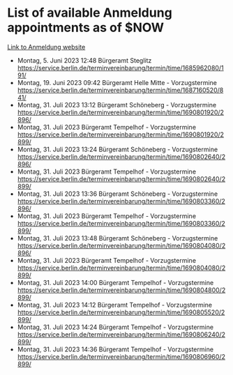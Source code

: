 # List of available Anmeldung appointments as of $NOW
[Link to Anmeldung website](https://service.berlin.de/terminvereinbarung/termin/tag.php?termin=1&anliegen[]=120686&dienstleisterlist=122210,122217,327316,122219,327312,122227,327314,122231,327346,122243,327348,122254,122252,329742,122260,329745,122262,329748,122271,327278,122273,327274,122277,327276,330436,122280,327294,122282,327290,122284,327292,122291,327270,122285,327266,122286,327264,122296,327268,150230,329760,122297,327286,122294,327284,122312,329763,122314,329775,122304,327330,122311,327334,122309,327332,317869,122281,327352,122279,329772,122283,122276,327324,122274,327326,122267,329766,122246,327318,122251,327320,122257,327322,122208,327298,122226,327300&herkunft=http%3A%2F%2Fservice.berlin.de%2Fdienstleistung%2F120686%2F)
- Montag, 5. Juni 2023 12:48 Bürgeramt Steglitz https://service.berlin.de/terminvereinbarung/termin/time/1685962080/191/
- Montag, 19. Juni 2023 09:42 Bürgeramt Helle Mitte - Vorzugstermine https://service.berlin.de/terminvereinbarung/termin/time/1687160520/841/
- Montag, 31. Juli 2023 13:12 Bürgeramt Schöneberg - Vorzugstermine https://service.berlin.de/terminvereinbarung/termin/time/1690801920/2896/
- Montag, 31. Juli 2023  Bürgeramt Tempelhof - Vorzugstermine https://service.berlin.de/terminvereinbarung/termin/time/1690801920/2899/
- Montag, 31. Juli 2023 13:24 Bürgeramt Schöneberg - Vorzugstermine https://service.berlin.de/terminvereinbarung/termin/time/1690802640/2896/
- Montag, 31. Juli 2023  Bürgeramt Tempelhof - Vorzugstermine https://service.berlin.de/terminvereinbarung/termin/time/1690802640/2899/
- Montag, 31. Juli 2023 13:36 Bürgeramt Schöneberg - Vorzugstermine https://service.berlin.de/terminvereinbarung/termin/time/1690803360/2896/
- Montag, 31. Juli 2023  Bürgeramt Tempelhof - Vorzugstermine https://service.berlin.de/terminvereinbarung/termin/time/1690803360/2899/
- Montag, 31. Juli 2023 13:48 Bürgeramt Schöneberg - Vorzugstermine https://service.berlin.de/terminvereinbarung/termin/time/1690804080/2896/
- Montag, 31. Juli 2023  Bürgeramt Tempelhof - Vorzugstermine https://service.berlin.de/terminvereinbarung/termin/time/1690804080/2899/
- Montag, 31. Juli 2023 14:00 Bürgeramt Tempelhof - Vorzugstermine https://service.berlin.de/terminvereinbarung/termin/time/1690804800/2899/
- Montag, 31. Juli 2023 14:12 Bürgeramt Tempelhof - Vorzugstermine https://service.berlin.de/terminvereinbarung/termin/time/1690805520/2899/
- Montag, 31. Juli 2023 14:24 Bürgeramt Tempelhof - Vorzugstermine https://service.berlin.de/terminvereinbarung/termin/time/1690806240/2899/
- Montag, 31. Juli 2023 14:36 Bürgeramt Tempelhof - Vorzugstermine https://service.berlin.de/terminvereinbarung/termin/time/1690806960/2899/
